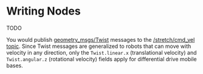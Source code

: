 # Writing Nodes

TODO

You would publish [geometry_msgs/Twist](https://docs.ros.org/en/noetic/api/geometry_msgs/html/msg/Twist.html) messages to the [/stretch/cmd_vel topic](#TODO). Since Twist messages are generalized to robots that can move with velocity in any direction, only the `Twist.linear.x` (translational velocity) and `Twist.angular.z` (rotational velocity) fields apply for differential drive mobile bases.
